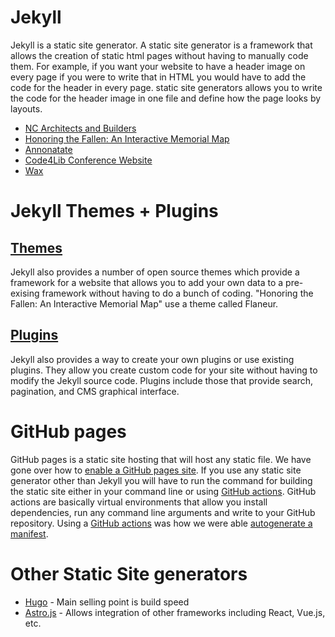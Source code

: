 # Jekyll
Jekyll is a static site generator. A static site generator is a framework that allows the creation of static html pages without having to manually code them. For example, if you want your website to have a header image on every page if you were to write that in HTML you would have to add the code for the header in every page. static site generators allows you to write the code for the header image in one file and define how the page looks by layouts.

- [NC Architects and Builders](https://ncarchitects.lib.ncsu.edu)
- [Honoring the Fallen: An Interactive Memorial Map](https://falveydigitalscholarship.github.io/honoringthefallen)
- [Annonatate](https://annonatate.github.io/annonatate/)
- [Code4Lib Conference Website](https://2024.code4lib.org/)
- [Wax](https://minicomp.github.io/wax/)

# Jekyll Themes + Plugins
## [Themes](https://jekyllrb.com/docs/themes/)
Jekyll also provides a number of open source themes which provide a framework for a website that allows you to add your own data to a pre-exising framework without having to do a bunch of coding. "Honoring the Fallen: An Interactive Memorial Map" use a theme called Flaneur.

## [Plugins](https://jekyllrb.com/docs/plugins/)
Jekyll also provides a way to create your own plugins or use existing plugins. They allow you create custom code for your site without having to modify the Jekyll source code. Plugins include those that provide search, pagination, and CMS graphical interface.

# GitHub pages
GitHub pages is a static site hosting that will host any static file. We have gone over how to [enable a GitHub pages site](/day-two/github-publishing.html). If you use any static site generator other than Jekyll you will have to run the command for building the static site either in your command line or using [GitHub actions](https://docs.github.com/en/actions). GitHub actions are basically virtual environments that allow you install dependencies, run any command line arguments and write to your GitHub repository. Using a [GitHub actions](https://github.com/dnoneill/dhsi-iiif-2024/blob/main/.github/workflows/biiif.yml) was how we were able [autogenerate a manifest](/day-two/auto-generate-manifest.html).  


# Other Static Site generators
- [Hugo](https://gohugo.io/) - Main selling point is build speed
- [Astro.js](https://astro.build/) - Allows integration of other frameworks including React, Vue.js, etc.